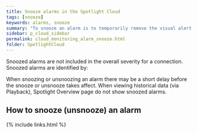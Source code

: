 ```yaml
---
title: Snooze alarms in the Spotlight Cloud
tags: [snooze]
keywords: alarms, snooze
summary: "To snooze an alarm is to temporarily remove the visual alert associated with an alarm."
sidebar: p_cloud_sidebar
permalink: cloud_monitoring_alarm_snooze.html
folder: SpotlightCloud
---
```


Snoozed alarms are not included in the overall severity for a connection.
Snoozed alarms are identified by:

When snoozing or unsnoozing an alarm there may be a short delay before the snooze or unsnooze takes affect.
When viewing historical data (via Playback), Spotlight Overview page do not show snoozed alarms.

## How to snooze (unsnooze) an alarm



{% include links.html %}

